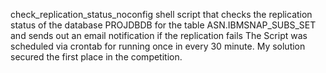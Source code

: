 check_replication_status_noconfig
shell script that checks the replication status of the database PROJDBDB for the table ASN.IBMSNAP_SUBS_SET and sends out an email notification 
if the replication fails 
The Script was scheduled via crontab for running once in every 30 minute. My solution secured the first place in the competition. 

